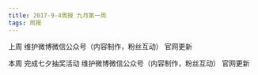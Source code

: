 ```yaml
---
title: 2017-9-4周报 九月第一周
tags: 周报
---
```

上周
维护微博微信公众号（内容制作，粉丝互动）
官网更新

本周
完成七夕抽奖活动
维护微博微信公众号（内容制作，粉丝互动）
官网更新
